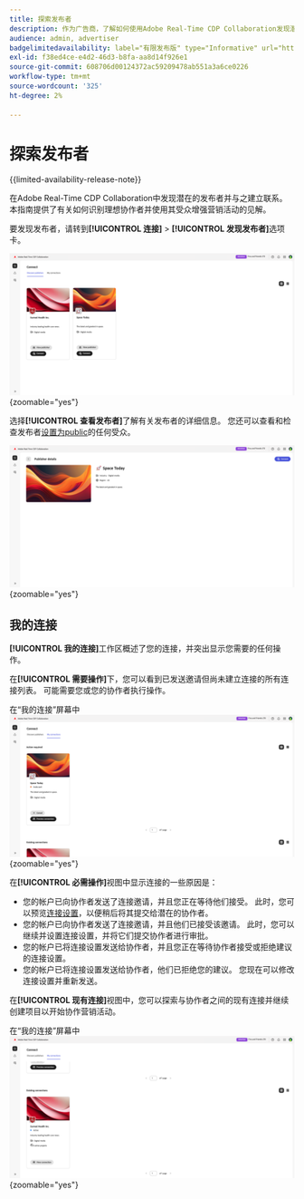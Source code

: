 ```yaml
---
title: 探索发布者
description: 作为广告商，了解如何使用Adobe Real-Time CDP Collaboration发现潜在的出版商以进行协作
audience: admin, advertiser
badgelimitedavailability: label="有限发布版" type="Informative" url="https://helpx.adobe.com/legal/product-descriptions/real-time-customer-data-platform-collaboration.html newtab=true"
exl-id: f38ed4ce-e4d2-46d3-b8fa-aa8d14f926e1
source-git-commit: 608706d00124372ac59209478ab551a3a6ce0226
workflow-type: tm+mt
source-wordcount: '325'
ht-degree: 2%

---
```


# 探索发布者

{{limited-availability-release-note}}

在Adobe Real-Time CDP Collaboration中发现潜在的发布者并与之建立联系。 本指南提供了有关如何识别理想协作者并使用其受众增强营销活动的见解。

要发现发布者，请转到&#x200B;**[!UICONTROL 连接]** > **[!UICONTROL 发现发布者]**&#x200B;选项卡。

![Connect工作区中的Discover发布器仪表板。](/help/assets/connect/discover-publishers/discover-publishers-overview.png){zoomable="yes"}

选择&#x200B;**[!UICONTROL 查看发布者]**&#x200B;了解有关发布者的详细信息。 您还可以查看和检查发布者[设置为public](/help/guide/setup/onboard-audiences.md#metadata-visibility)的任何受众。

![单个发布者的详细信息](/help/assets/connect/discover-publishers/view-publisher-profile.png){zoomable="yes"}

## 我的连接

**[!UICONTROL 我的连接]**&#x200B;工作区概述了您的连接，并突出显示您需要的任何操作。

在&#x200B;**[!UICONTROL 需要操作]**&#x200B;下，您可以看到已发送邀请但尚未建立连接的所有连接列表。 可能需要您或您的协作者执行操作。

在“我的连接”屏幕中![需要执行操作的视图](/help/assets/connect/discover-publishers/action-required-view.png){zoomable="yes"}

在&#x200B;**[!UICONTROL 必需操作]**&#x200B;视图中显示连接的一些原因是：

* 您的帐户已向协作者发送了连接邀请，并且您正在等待他们接受。 此时，您可以预览[连接设置](/help/guide/glossary.md#connection-settings)，以便稍后将其提交给潜在的协作者。
* 您的帐户已向协作者发送了连接邀请，并且他们已接受该邀请。 此时，您可以继续并设置连接设置，并将它们提交协作者进行审批。
* 您的帐户已将连接设置发送给协作者，并且您正在等待协作者接受或拒绝建议的连接设置。
* 您的帐户已将连接设置发送给协作者，他们已拒绝您的建议。 您现在可以修改连接设置并重新发送。

在&#x200B;**[!UICONTROL 现有连接]**&#x200B;视图中，您可以探索与协作者之间的现有连接并继续创建项目以开始协作营销活动。

在“我的连接”屏幕中![现有连接视图](/help/assets/connect/discover-publishers/existing-connections-view.png){zoomable="yes"}
